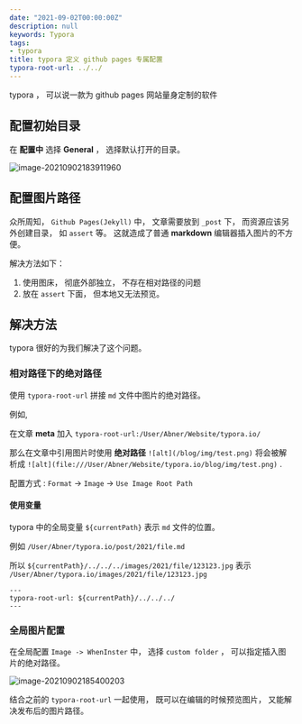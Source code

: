```yaml
---
date: "2021-09-02T00:00:00Z"
description: null
keywords: Typora
tags:
- typora
title: typora 定义 github pages 专属配置
typora-root-url: ../../
---
```




typora ， 可以说一款为 github pages 网站量身定制的软件



## 配置初始目录



在 **配置中** 选择 **General** ， 选择默认打开的目录。 



![image-20210902183911960](/assets/img/post/2021/2021-09-02-typora-borned-for-github-page/image-20210902183911960.png)



## 配置图片路径



众所周知， `Github Pages(Jekyll)`  中， 文章需要放到 `_post` 下， 而资源应该另外创建目录， 如 `assert` 等。 这就造成了普通 **markdown** 编辑器插入图片的不方便。

解决方法如下：

1. 使用图床， 彻底外部独立， 不存在相对路径的问题
2. 放在 `assert` 下面， 但本地又无法预览。



## 解决方法



typora 很好的为我们解决了这个问题。



### 相对路径下的绝对路径

使用 `typora-root-url` 拼接 `md` 文件中图片的绝对路径。

例如, 

在文章 **meta**  加入  `typora-root-url:/User/Abner/Website/typora.io/`

那么在文章中引用图片时使用 **绝对路径**  `![alt](/blog/img/test.png)`  将会被解析成  `![alt](file:///User/Abner/Website/typora.io/blog/img/test.png)` .

配置方式 :  `Format` → `Image` → `Use Image Root Path` 



#### 使用变量

typora 中的全局变量 `${currentPath}` 表示 `md` 文件的位置。 

例如 `/User/Abner/typora.io/post/2021/file.md` 

所以 `${currentPath}/../../../images/2021/file/123123.jpg` 表示 `/User/Abner/typora.io/images/2021/file/123123.jpg`

```
---
typora-root-url: ${currentPath}/../../../
---
```



### 全局图片配置



在全局配置 `Image -> WhenInster` 中， 选择 `custom folder` ， 可以指定插入图片的绝对路径。

![image-20210902185400203](/assets/img/post/2021/2021-09-02-typora-borned-for-github-page/image-20210902185400203.png)



结合之前的 `typora-root-url` 一起使用， 既可以在编辑的时候预览图片， 又能解决发布后的图片路径。

